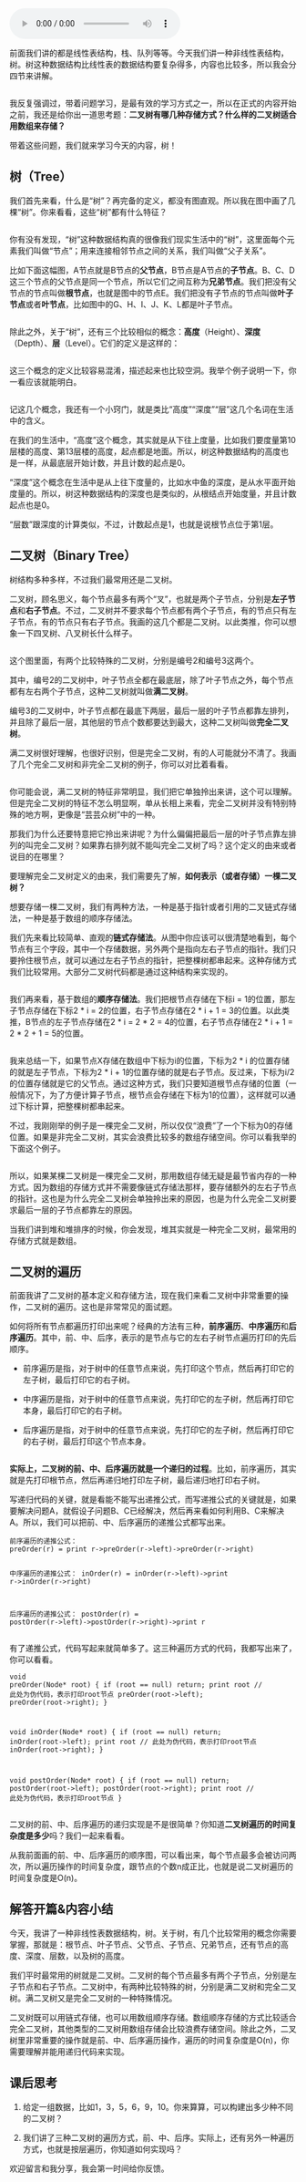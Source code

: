 <audio title="23 _ 二叉树基础（上）：什么样的二叉树适合用数组来存储？" src="https://static001.geekbang.org/resource/audio/70/8e/704f5aed9fecca945740b5c50713458e.mp3" controls="controls"></audio> 
<p>前面我们讲的都是线性表结构，栈、队列等等。今天我们讲一种非线性表结构，树。树这种数据结构比线性表的数据结构要复杂得多，内容也比较多，所以我会分四节来讲解。</p><p><img src="https://static001.geekbang.org/resource/image/6c/c9/6ce8707f43e1a3e7e5368167cca6a4c9.jpg?wh=1142*543" alt=""></p><p>我反复强调过，带着问题学习，是最有效的学习方式之一，所以在正式的内容开始之前，我还是给你出一道思考题：<strong><span class="orange">二叉树有哪几种存储方式？什么样的二叉树适合用数组来存储？</span></strong></p><p>带着这些问题，我们就来学习今天的内容，树！</p><h2>树（Tree）</h2><p>我们首先来看，什么是“树”？再完备的定义，都没有图直观。所以我在图中画了几棵“树”。你来看看，这些“树”都有什么特征？</p><p><img src="https://static001.geekbang.org/resource/image/b7/29/b7043bf29a253bb36221eaec62b2e129.jpg?wh=1142*731" alt=""></p><p>你有没有发现，“树”这种数据结构真的很像我们现实生活中的“树”，这里面每个元素我们叫做“节点”；用来连接相邻节点之间的关系，我们叫做“父子关系”。</p><p>比如下面这幅图，A节点就是B节点的<strong>父节点</strong>，B节点是A节点的<strong>子节点</strong>。B、C、D这三个节点的父节点是同一个节点，所以它们之间互称为<strong>兄弟节点</strong>。我们把没有父节点的节点叫做<strong>根节点</strong>，也就是图中的节点E。我们把没有子节点的节点叫做<strong>叶子节点</strong>或者<strong>叶节点</strong>，比如图中的G、H、I、J、K、L都是叶子节点。</p><p><img src="https://static001.geekbang.org/resource/image/22/ae/220043e683ea33b9912425ef759556ae.jpg?wh=1142*499" alt=""></p><p>除此之外，关于“树”，还有三个比较相似的概念：<strong>高度</strong>（Height）、<strong>深度</strong>（Depth）、<strong>层</strong>（Level）。它们的定义是这样的：</p><!-- [[[read_end]]] --><p><img src="https://static001.geekbang.org/resource/image/40/1e/4094a733986073fedb6b9d03f877d71e.jpg?wh=1142*565" alt=""></p><p>这三个概念的定义比较容易混淆，描述起来也比较空洞。我举个例子说明一下，你一看应该就能明白。</p><p><img src="https://static001.geekbang.org/resource/image/50/b4/50f89510ad1f7570791dd12f4e9adeb4.jpg?wh=1142*570" alt=""></p><p>记这几个概念，我还有一个小窍门，就是类比“高度”“深度”“层”这几个名词在生活中的含义。</p><p>在我们的生活中，“高度”这个概念，其实就是从下往上度量，比如我们要度量第10层楼的高度、第13层楼的高度，起点都是地面。所以，树这种数据结构的高度也是一样，从最底层开始计数，并且计数的起点是0。</p><p>“深度”这个概念在生活中是从上往下度量的，比如水中鱼的深度，是从水平面开始度量的。所以，树这种数据结构的深度也是类似的，从根结点开始度量，并且计数起点也是0。</p><p>“层数”跟深度的计算类似，不过，计数起点是1，也就是说根节点位于第1层。</p><h2>二叉树（Binary Tree）</h2><p>树结构多种多样，不过我们最常用还是二叉树。</p><p>二叉树，顾名思义，每个节点最多有两个“叉”，也就是两个子节点，分别是<strong>左子节点</strong>和<strong>右子<strong><strong>节</strong></strong>点</strong>。不过，二叉树并不要求每个节点都有两个子节点，有的节点只有左子节点，有的节点只有右子节点。我画的这几个都是二叉树。以此类推，你可以想象一下四叉树、八叉树长什么样子。</p><p><img src="https://static001.geekbang.org/resource/image/09/2b/09c2972d56eb0cf67e727deda0e9412b.jpg?wh=1142*635" alt=""></p><p>这个图里面，有两个比较特殊的二叉树，分别是编号2和编号3这两个。</p><p>其中，编号2的二叉树中，叶子节点全都在最底层，除了叶子节点之外，每个节点都有左右两个子节点，这种二叉树就叫做<strong>满二叉树</strong>。</p><p>编号3的二叉树中，叶子节点都在最底下两层，最后一层的叶子节点都靠左排列，并且除了最后一层，其他层的节点个数都要达到最大，这种二叉树叫做<strong>完全二叉树</strong>。</p><p>满二叉树很好理解，也很好识别，但是完全二叉树，有的人可能就分不清了。我画了几个完全二叉树和非完全二叉树的例子，你可以对比着看看。</p><p><img src="https://static001.geekbang.org/resource/image/18/60/18413c6597c2850b75367393b401ad60.jpg?wh=1142*787" alt=""></p><p>你可能会说，满二叉树的特征非常明显，我们把它单独拎出来讲，这个可以理解。但是完全二叉树的特征不怎么明显啊，单从长相上来看，完全二叉树并没有特别特殊的地方啊，更像是“芸芸众树”中的一种。</p><p>那我们为什么还要特意把它拎出来讲呢？为什么偏偏把最后一层的叶子节点靠左排列的叫完全二叉树？如果靠右排列就不能叫完全二叉树了吗？这个定义的由来或者说目的在哪里？</p><p>要理解完全二叉树定义的由来，我们需要先了解，<strong>如何表示（或者存储）一棵二叉树？</strong></p><p>想要存储一棵二叉树，我们有两种方法，一种是基于指针或者引用的二叉链式存储法，一种是基于数组的顺序存储法。</p><p>我们先来看比较简单、直观的<strong>链式存储法</strong>。从图中你应该可以很清楚地看到，每个节点有三个字段，其中一个存储数据，另外两个是指向左右子节点的指针。我们只要拎住根节点，就可以通过左右子节点的指针，把整棵树都串起来。这种存储方式我们比较常用。大部分二叉树代码都是通过这种结构来实现的。</p><p><img src="https://static001.geekbang.org/resource/image/12/8e/12cd11b2432ed7c4dfc9a2053cb70b8e.jpg?wh=1142*734" alt=""></p><p>我们再来看，基于数组的<strong>顺序存储法</strong>。我们把根节点存储在下标i = 1的位置，那左子节点存储在下标2 * i = 2的位置，右子节点存储在2 * i + 1 = 3的位置。以此类推，B节点的左子节点存储在2 * i = 2 * 2 = 4的位置，右子节点存储在2 * i + 1 = 2 * 2 + 1 = 5的位置。</p><p><img src="https://static001.geekbang.org/resource/image/14/30/14eaa820cb89a17a7303e8847a412330.jpg?wh=1142*604" alt=""></p><p>我来总结一下，如果节点X存储在数组中下标为i的位置，下标为2 * i 的位置存储的就是左子节点，下标为2 * i + 1的位置存储的就是右子节点。反过来，下标为i/2的位置存储就是它的父节点。通过这种方式，我们只要知道根节点存储的位置（一般情况下，为了方便计算子节点，根节点会存储在下标为1的位置），这样就可以通过下标计算，把整棵树都串起来。</p><p>不过，我刚刚举的例子是一棵完全二叉树，所以仅仅“浪费”了一个下标为0的存储位置。如果是非完全二叉树，其实会浪费比较多的数组存储空间。你可以看我举的下面这个例子。</p><p><img src="https://static001.geekbang.org/resource/image/08/23/08bd43991561ceeb76679fbb77071223.jpg?wh=1142*585" alt=""></p><p>所以，如果某棵二叉树是一棵完全二叉树，那用数组存储无疑是最节省内存的一种方式。因为数组的存储方式并不需要像链式存储法那样，要存储额外的左右子节点的指针。这也是为什么完全二叉树会单独拎出来的原因，也是为什么完全二叉树要求最后一层的子节点都靠左的原因。</p><p>当我们讲到堆和堆排序的时候，你会发现，堆其实就是一种完全二叉树，最常用的存储方式就是数组。</p><h2>二叉树的遍历</h2><p>前面我讲了二叉树的基本定义和存储方法，现在我们来看二叉树中非常重要的操作，二叉树的遍历。这也是非常常见的面试题。</p><p>如何将所有节点都遍历打印出来呢？经典的方法有三种，<strong>前序遍历</strong>、<strong>中序遍历</strong>和<strong>后序遍历</strong>。其中，前、中、后序，表示的是节点与它的左右子树节点遍历打印的先后顺序。</p><ul>
<li>
<p>前序遍历是指，对于树中的任意节点来说，先打印这个节点，然后再打印它的左子树，最后打印它的右子树。</p>
</li>
<li>
<p>中序遍历是指，对于树中的任意节点来说，先打印它的左子树，然后再打印它本身，最后打印它的右子树。</p>
</li>
<li>
<p>后序遍历是指，对于树中的任意节点来说，先打印它的左子树，然后再打印它的右子树，最后打印这个节点本身。</p>
</li>
</ul><p><img src="https://static001.geekbang.org/resource/image/ab/16/ab103822e75b5b15c615b68560cb2416.jpg?wh=1142*582" alt=""></p><p><strong>实际上，二叉树的前、中、后序遍历就是一个递归的过程</strong>。比如，前序遍历，其实就是先打印根节点，然后再递归地打印左子树，最后递归地打印右子树。</p><p>写递归代码的关键，就是看能不能写出递推公式，而写递推公式的关键就是，如果要解决问题A，就假设子问题B、C已经解决，然后再来看如何利用B、C来解决A。所以，我们可以把前、中、后序遍历的递推公式都写出来。</p><pre><code>前序遍历的递推公式：
preOrder(r) = print r-&gt;preOrder(r-&gt;left)-&gt;preOrder(r-&gt;right)

中序遍历的递推公式：
inOrder(r) = inOrder(r-&gt;left)-&gt;print r-&gt;inOrder(r-&gt;right)

后序遍历的递推公式：
postOrder(r) = postOrder(r-&gt;left)-&gt;postOrder(r-&gt;right)-&gt;print r
</code></pre><p>有了递推公式，代码写起来就简单多了。这三种遍历方式的代码，我都写出来了，你可以看看。</p><pre><code>void preOrder(Node* root) {
  if (root == null) return;
  print root // 此处为伪代码，表示打印root节点
  preOrder(root-&gt;left);
  preOrder(root-&gt;right);
}

void inOrder(Node* root) {
  if (root == null) return;
  inOrder(root-&gt;left);
  print root // 此处为伪代码，表示打印root节点
  inOrder(root-&gt;right);
}

void postOrder(Node* root) {
  if (root == null) return;
  postOrder(root-&gt;left);
  postOrder(root-&gt;right);
  print root // 此处为伪代码，表示打印root节点
}
</code></pre><p>二叉树的前、中、后序遍历的递归实现是不是很简单？你知道<strong>二叉树遍历的时间复杂度是多少</strong>吗？我们一起来看看。</p><p>从我前面画的前、中、后序遍历的顺序图，可以看出来，每个节点最多会被访问两次，所以遍历操作的时间复杂度，跟节点的个数n成正比，也就是说二叉树遍历的时间复杂度是O(n)。</p><h2>解答开篇&amp;内容小结</h2><p>今天，我讲了一种非线性表数据结构，树。关于树，有几个比较常用的概念你需要掌握，那就是：根节点、叶子节点、父节点、子节点、兄弟节点，还有节点的高度、深度、层数，以及树的高度。</p><p>我们平时最常用的树就是二叉树。二叉树的每个节点最多有两个子节点，分别是左子节点和右子节点。二叉树中，有两种比较特殊的树，分别是满二叉树和完全二叉树。满二叉树又是完全二叉树的一种特殊情况。</p><p>二叉树既可以用链式存储，也可以用数组顺序存储。数组顺序存储的方式比较适合完全二叉树，其他类型的二叉树用数组存储会比较浪费存储空间。除此之外，二叉树里非常重要的操作就是前、中、后序遍历操作，遍历的时间复杂度是O(n)，你需要理解并能用递归代码来实现。</p><h2>课后思考</h2><ol>
<li>
<p>给定一组数据，比如1，3，5，6，9，10。你来算算，可以构建出多少种不同的二叉树？</p>
</li>
<li>
<p>我们讲了三种二叉树的遍历方式，前、中、后序。实际上，还有另外一种遍历方式，也就是按层遍历，你知道如何实现吗？</p>
</li>
</ol><p>欢迎留言和我分享，我会第一时间给你反馈。</p>